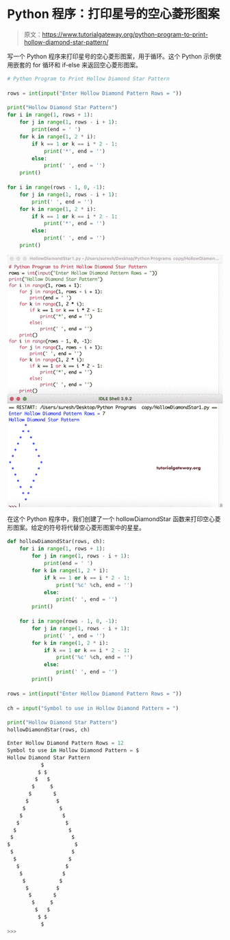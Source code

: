 # Python 程序：打印星号的空心菱形图案

> 原文：<https://www.tutorialgateway.org/python-program-to-print-hollow-diamond-star-pattern/>

写一个 Python 程序来打印星号的空心菱形图案，用于循环。这个 Python 示例使用嵌套的 for 循环和 if-else 来返回空心菱形图案。

```py
# Python Program to Print Hollow Diamond Star Pattern

rows = int(input("Enter Hollow Diamond Pattern Rows = "))

print("Hollow Diamond Star Pattern") 
for i in range(1, rows + 1):
    for j in range(1, rows - i + 1):
        print(end = ' ')
    for k in range(1, 2 * i):
        if k == 1 or k == i * 2 - 1:
            print('*', end = '')
        else:
            print(' ', end = '')
    print()

for i in range(rows - 1, 0, -1):
    for j in range(1, rows - i + 1):
        print(' ', end = '')
    for k in range(1, 2 * i):
        if k == 1 or k == i * 2 - 1:
            print('*', end = '')
        else:
            print(' ', end = '')
    print()
```

![Python Program to Print Hollow Diamond Star Pattern 1](img/cf4775229549e8e5f994500cc734d395.png)

在这个 Python 程序中，我们创建了一个 hollowDiamondStar 函数来打印空心菱形图案。给定的符号将代替空心菱形图案中的星星。

```py
def hollowDiamondStar(rows, ch):
    for i in range(1, rows + 1):
        for j in range(1, rows - i + 1):
            print(end = ' ')
        for k in range(1, 2 * i):
            if k == 1 or k == i * 2 - 1:
                print('%c' %ch, end = '')
            else:
                print(' ', end = '')
        print()

    for i in range(rows - 1, 0, -1):
        for j in range(1, rows - i + 1):
            print(' ', end = '')
        for k in range(1, 2 * i):
            if k == 1 or k == i * 2 - 1:
                print('%c' %ch, end = '')
            else:
                print(' ', end = '')
        print()

rows = int(input("Enter Hollow Diamond Pattern Rows = "))

ch = input("Symbol to use in Hollow Diamond Pattern = ")

print("Hollow Diamond Star Pattern")
hollowDiamondStar(rows, ch)
```

```py
Enter Hollow Diamond Pattern Rows = 12
Symbol to use in Hollow Diamond Pattern = $
Hollow Diamond Star Pattern
           $
          $ $
         $   $
        $     $
       $       $
      $         $
     $           $
    $             $
   $               $
  $                 $
 $                   $
$                     $
 $                   $
  $                 $
   $               $
    $             $
     $           $
      $         $
       $       $
        $     $
         $   $
          $ $
           $
>>> 
```